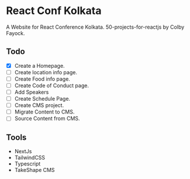 # React Conf Kolkata

A Website for React Conference Kolkata. 50-projects-for-reactjs by Colby Fayock.

## Todo

- [x] Create a Homepage.
- [ ] Create location info page.
- [ ] Create Food info page.
- [ ] Create Code of Conduct page.
- [ ] Add Speakers
- [ ] Create Schedule Page.
- [ ] Create CMS project.
- [ ] Migrate Content to CMS.
- [ ] Source Content from CMS.

## Tools

- NextJs
- TailwindCSS
- Typescript
- TakeShape CMS
